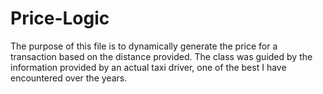 # Price-Logic
The purpose of this file is to dynamically generate the price for a transaction based on the distance provided. The class was guided by the information provided by an actual taxi driver, one of the best I have encountered over the years.
